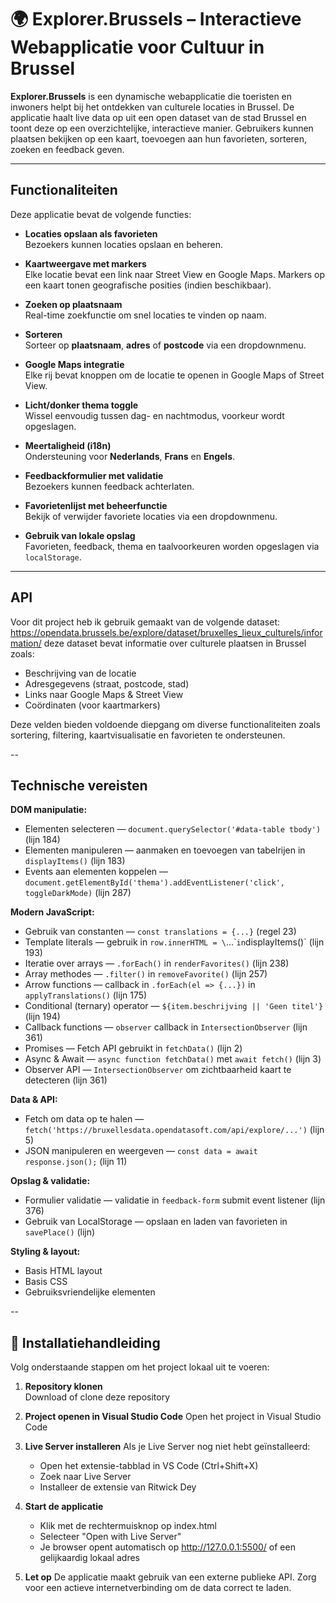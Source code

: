 # 🌍 Explorer.Brussels – Interactieve Webapplicatie voor Cultuur in Brussel

**Explorer.Brussels** is een dynamische webapplicatie die toeristen en inwoners helpt bij het ontdekken van culturele locaties in Brussel. De applicatie haalt live data op uit een open dataset van de stad Brussel en toont deze op een overzichtelijke, interactieve manier. Gebruikers kunnen plaatsen bekijken op een kaart, toevoegen aan hun favorieten, sorteren, zoeken en feedback geven.

---

## Functionaliteiten

Deze applicatie bevat de volgende functies:

- **Locaties opslaan als favorieten**  
  Bezoekers kunnen locaties opslaan en beheren.

- **Kaartweergave met markers**  
  Elke locatie bevat een link naar Street View en Google Maps. Markers op een kaart tonen geografische posities (indien beschikbaar).

- **Zoeken op plaatsnaam**  
  Real-time zoekfunctie om snel locaties te vinden op naam.

- **Sorteren**  
  Sorteer op **plaatsnaam**, **adres** of **postcode** via een dropdownmenu.

- **Google Maps integratie**  
  Elke rij bevat knoppen om de locatie te openen in Google Maps of Street View.

- **Licht/donker thema toggle**  
  Wissel eenvoudig tussen dag- en nachtmodus, voorkeur wordt opgeslagen.

- **Meertaligheid (i18n)**  
  Ondersteuning voor **Nederlands**, **Frans** en **Engels**.

- **Feedbackformulier met validatie**  
  Bezoekers kunnen feedback achterlaten.

- **Favorietenlijst met beheerfunctie**  
  Bekijk of verwijder favoriete locaties via een dropdownmenu.

- **Gebruik van lokale opslag**  
  Favorieten, feedback, thema en taalvoorkeuren worden opgeslagen via `localStorage`.

---

## API

Voor dit project heb ik gebruik gemaakt van de volgende dataset: https://opendata.brussels.be/explore/dataset/bruxelles_lieux_culturels/information/ deze dataset bevat informatie over culturele plaatsen in Brussel zoals:

- Beschrijving van de locatie
- Adresgegevens (straat, postcode, stad)
- Links naar Google Maps & Street View
- Coördinaten (voor kaartmarkers)
  
Deze velden bieden voldoende diepgang om diverse functionaliteiten zoals sortering, filtering, kaartvisualisatie en favorieten te ondersteunen.

--

## Technische vereisten

**DOM manipulatie:**  
- Elementen selecteren — `document.querySelector('#data-table tbody')` (lijn 184)  
- Elementen manipuleren — aanmaken en toevoegen van tabelrijen in `displayItems()` (lijn 183)  
- Events aan elementen koppelen — `document.getElementById('thema').addEventListener('click', toggleDarkMode)` (lijn 287)  

**Modern JavaScript:**  
- Gebruik van constanten — `const translations = {...}` (regel 23)  
- Template literals — gebruik in `row.innerHTML = \`...\`` in `displayItems()` (lijn 193)  
- Iteratie over arrays — `.forEach()` in `renderFavorites()` (lijn 238)  
- Array methodes — `.filter()` in `removeFavorite()` (lijn 257)  
- Arrow functions — callback in `.forEach(el => {...})` in `applyTranslations()` (lijn 175)  
- Conditional (ternary) operator — `${item.beschrijving || 'Geen titel'}` (lijn 194)  
- Callback functions — `observer` callback in `IntersectionObserver` (lijn 361)  
- Promises — Fetch API gebruikt in `fetchData()` (lijn 2)  
- Async & Await — `async function fetchData()` met `await fetch()` (lijn 3)  
- Observer API  — `IntersectionObserver` om zichtbaarheid kaart te detecteren (lijn 361)  

**Data & API:**  
- Fetch om data op te halen — `fetch('https://bruxellesdata.opendatasoft.com/api/explore/...')` (lijn 5)  
- JSON manipuleren en weergeven — `const data = await response.json();` (lijn 11)

**Opslag & validatie:**  
- Formulier validatie — validatie in `feedback-form` submit event listener (lijn 376)  
- Gebruik van LocalStorage — opslaan en laden van favorieten in `savePlace()` (lijn)  

**Styling & layout:**  
- Basis HTML layout
- Basis CSS 
- Gebruiksvriendelijke elementen

--

## 🔧 Installatiehandleiding

Volg onderstaande stappen om het project lokaal uit te voeren:

1. **Repository klonen**  
    Download of clone deze repository

2. **Project openen in Visual Studio Code**
    Open het project in Visual Studio Code

3. **Live Server installeren**
    Als je Live Server nog niet hebt geïnstalleerd:
    - Open het extensie-tabblad in VS Code (Ctrl+Shift+X)
    - Zoek naar Live Server
    - Installeer de extensie van Ritwick Dey  

4. **Start de applicatie**
    - Klik met de rechtermuisknop op index.html
    - Selecteer "Open with Live Server"
    - Je browser opent automatisch op http://127.0.0.1:5500/ of een gelijkaardig lokaal adres  

5. **Let op**
    De applicatie maakt gebruik van een externe publieke API. Zorg voor een actieve internetverbinding om de data correct te laden.  